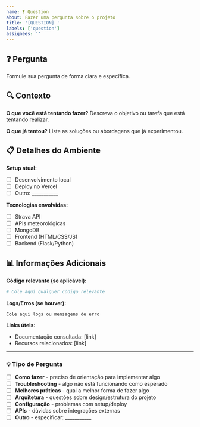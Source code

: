 ```yaml
---
name: ❓ Question
about: Fazer uma pergunta sobre o projeto
title: '[QUESTION] '
labels: ['question']
assignees: ''
---
```


## ❓ Pergunta

Formule sua pergunta de forma clara e específica.

## 🔍 Contexto

**O que você está tentando fazer?**
Descreva o objetivo ou tarefa que está tentando realizar.

**O que já tentou?**
Liste as soluções ou abordagens que já experimentou.

## 📋 Detalhes do Ambiente

**Setup atual:**
- [ ] Desenvolvimento local
- [ ] Deploy no Vercel
- [ ] Outro: ___________

**Tecnologias envolvidas:**
- [ ] Strava API
- [ ] APIs meteorológicas
- [ ] MongoDB
- [ ] Frontend (HTML/CSS/JS)
- [ ] Backend (Flask/Python)

## 📊 Informações Adicionais

**Código relevante (se aplicável):**
```python
# Cole aqui qualquer código relevante
```

**Logs/Erros (se houver):**
```
Cole aqui logs ou mensagens de erro
```

**Links úteis:**
- Documentação consultada: [link]
- Recursos relacionados: [link]

---

### 💡 Tipo de Pergunta

- [ ] **Como fazer** - preciso de orientação para implementar algo
- [ ] **Troubleshooting** - algo não está funcionando como esperado
- [ ] **Melhores práticas** - qual a melhor forma de fazer algo
- [ ] **Arquitetura** - questões sobre design/estrutura do projeto
- [ ] **Configuração** - problemas com setup/deploy
- [ ] **APIs** - dúvidas sobre integrações externas
- [ ] **Outro** - especificar: ___________